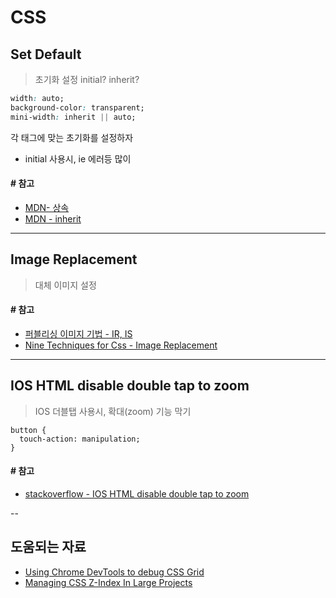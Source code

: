 # CSS

## Set Default
  > 초기화 설정
  > initial? inherit?

  ```css
  width: auto;
  background-color: transparent;
  mini-width: inherit || auto;
  ```
  각 태그에 맞는 초기화를 설정하자
  * initial 사용시, ie 에러등 많이 

  #### # 참고
  - [MDN- 상속](https://developer.mozilla.org/ko/docs/Web/CSS/inheritance)
  - [MDN - inherit](https://developer.mozilla.org/ko/docs/Web/CSS/inherit)


---

## Image Replacement
  > 대체 이미지 설정


  #### # 참고
  - [퍼블리싱 이미지 기법 - IR, IS](https://freemi99.tistory.com/entry/Tip-IR%EA%B8%B0%EB%B2%95%EA%B3%BC-IS%EA%B8%B0%EB%B2%95?category=491695)
  - [Nine Techniques for Css - Image Replacement](https://css-tricks.com/css-image-replacement/) 



---

## IOS HTML disable double tap to zoom
  > IOS 더블탭 사용시, 확대(zoom) 기능 막기
  ```
  button {
    touch-action: manipulation;
  }
  ```
  #### # 참고
  - [stackoverflow - IOS HTML disable double tap to zoom](https://stackoverflow.com/questions/46167604/ios-html-disable-double-tap-to-zoom)
  

--

## 도움되는 자료
- [Using Chrome DevTools to debug CSS Grid](https://blog.logrocket.com/using-chrome-devtools-to-debug-css-grid/)
- [Managing CSS Z-Index In Large Projects](https://www.smashingmagazine.com/2021/02/css-z-index-large-projects/)
